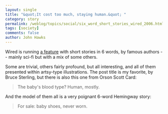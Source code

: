 ```yaml
---
layout: single 
title: "&quot;It cost too much, staying human.&quot; " 
category: story
permalink: /weblog/topics/social/six_word_short_stories_wired_2006.html
tags: [society] 
comments: false 
author: John Hawks 
---
```



<p>
Wired is running <a href="http://blog.wired.com/sixwords/">a feature</a> with short stories in 6 words, by famous authors -- mainly sci-fi but with a mix of some others. 
</p>

<p>
Some are trivial, others fairly profound, but all interesting, and all of them presented within artsy-type illustrations. The post title is my favorite, by Bruce Sterling, but there is also this one from Orson Scott Card: 
</p>

<blockquote>The baby's blood type? Human, mostly. </blockquote>

<p>
And the model of them all is a very poignant 6-word Hemingway story: 
</p>

<blockquote>For sale: baby shoes, never worn.</blockquote>


